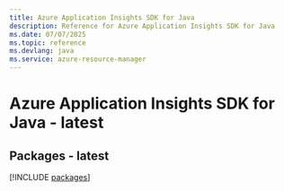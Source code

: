```yaml
---
title: Azure Application Insights SDK for Java
description: Reference for Azure Application Insights SDK for Java
ms.date: 07/07/2025
ms.topic: reference
ms.devlang: java
ms.service: azure-resource-manager
---
```

# Azure Application Insights SDK for Java - latest
## Packages - latest
[!INCLUDE [packages](application-insights-index.md)]